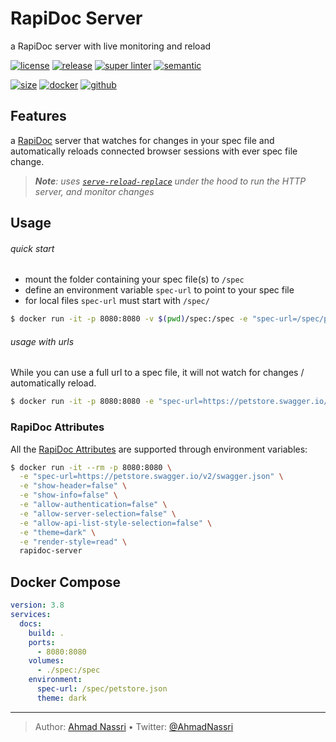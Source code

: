 # RapiDoc Server

a RapiDoc server with live monitoring and reload

[![license][license-img]][license-url]
[![release][release-img]][release-url]
[![super linter][super-linter-img]][super-linter-url]
[![semantic][semantic-img]][semantic-url]

[![size][size-img]][size-url]
[![docker][docker-img]][docker-url]
[![github][github-img]][github-url]

## Features

a [RapiDoc](https://github.com/mrin9/RapiDoc) server that watches for changes in your spec file and automatically reloads connected browser sessions with ever spec file change.

> ***Note**: uses [`serve-reload-replace`](https://github.com/ahmadnassri/node-serve-reload-replace) under the hood to run the HTTP server, and monitor changes*

## Usage

###### quick start

  - mount the folder containing your spec file(s) to `/spec`
  - define an environment variable `spec-url` to point to your spec file
  - for local files `spec-url` must start with `/spec/`

<!-- end list -->

``` bash
$ docker run -it -p 8080:8080 -v $(pwd)/spec:/spec -e "spec-url=/spec/path/to/petstore.json" rapidoc-server
```

###### usage with urls

While you can use a full url to a spec file, it will not watch for changes / automatically reload.

``` bash
$ docker run -it -p 8080:8080 -e "spec-url=https://petstore.swagger.io/v2/swagger.json" rapidoc-server
```

### RapiDoc Attributes

All the [RapiDoc Attributes](https://mrin9.github.io/RapiDoc/api.html) are supported through environment variables:

``` bash
$ docker run -it --rm -p 8080:8080 \
  -e "spec-url=https://petstore.swagger.io/v2/swagger.json" \
  -e "show-header=false" \
  -e "show-info=false" \
  -e "allow-authentication=false" \
  -e "allow-server-selection=false" \
  -e "allow-api-list-style-selection=false" \
  -e "theme=dark" \
  -e "render-style=read" \
  rapidoc-server
```

## Docker Compose

``` yaml
version: 3.8
services:
  docs:
    build: .
    ports:
      - 8080:8080
    volumes:
      - ./spec:/spec
    environment:
      spec-url: /spec/petstore.json
      theme: dark
```

----
> Author: [Ahmad Nassri](https://www.ahmadnassri.com/) &bull;
> Twitter: [@AhmadNassri](https://twitter.com/AhmadNassri)

[license-url]: LICENSE
[license-img]: https://badgen.net/github/license/ahmadnassri/docker-rapidoc-server

[release-url]: https://github.com/ahmadnassri/docker-rapidoc-server/releases
[release-img]: https://badgen.net/github/release/ahmadnassri/docker-rapidoc-server

[super-linter-url]: https://github.com/ahmadnassri/docker-rapidoc-server/actions?query=workflow%3Asuper-linter
[super-linter-img]: https://github.com/ahmadnassri/docker-rapidoc-server/workflows/super-linter/badge.svg

[semantic-url]: https://github.com/ahmadnassri/docker-rapidoc-server/actions?query=workflow%3Arelease
[semantic-img]: https://badgen.net/badge/📦/semantically%20released/blue

[size-url]: https://hub.docker.com/r/ahmadnassri/rapidoc-server
[size-img]: https://badgen.net/docker/size/ahmadnassri/rapidoc-server

[docker-url]: https://hub.docker.com/r/ahmadnassri/rapidoc-server
[docker-img]: https://badgen.net/badge/icon/docker%20hub?icon=docker&label

[github-url]: https://github.com/users/ahmadnassri/packages/container/package/rapidoc-server
[github-img]: https://badgen.net/badge/icon/github%20registry?icon=github&label
